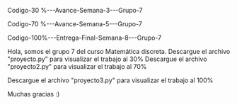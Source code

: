 Codigo-30 %---Avance-Semana-3---Grupo-7

Codigo-70 %---Avance-Semana-5---Grupo-7

Codigo-100%---Entrega-Final-Semana-8---Grupo-7

Hola, somos el grupo 7 del curso Matemática discreta. 
Descargue el archivo "proyecto.py" para visualizar el trabajo al 30%
Descargue el archivo "proyecto2.py" para visualizar el trabajo al 70%

Descargue el archivo "proyecto3.py" para visualizar el trabajo al 100%

Muchas gracias :)
